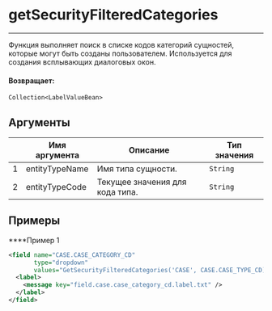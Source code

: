 # getSecurityFilteredCategories

---

Функция выполняет поиск в списке кодов категорий сущностей, которые могут быть созданы пользователем. Используется для создания всплывающих диалоговых окон.

#### Возвращает:

`Collection<LabelValueBean>`

## Аргументы

|  | Имя аргумента | Описание | Тип значения |
| --- | --- | --- | --- |
| 1 | entityTypeName | Имя типа сущности. | `String` |
| 2 | entityTypeCode | Текущее значения для кода типа. | `String` |

## Примеры

****Пример 1
```xml
<field name="CASE.CASE_CATEGORY_CD"
       type="dropdown"
       values="GetSecurityFilteredCategories('CASE', CASE.CASE_TYPE_CD)">
  <label>
    <message key="field.case.case_category_cd.label.txt" />
  </label>
</field>
```

